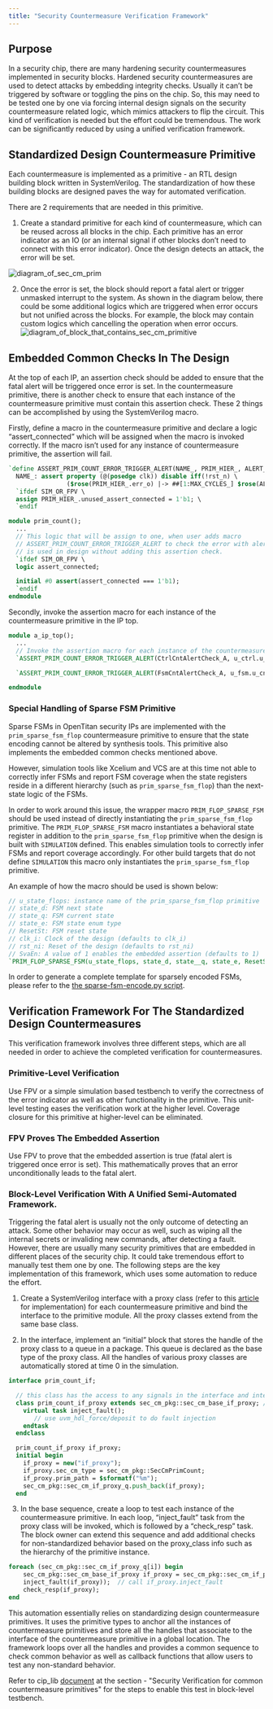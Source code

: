 ```yaml
---
title: "Security Countermeasure Verification Framework"
---
```


## Purpose
In a security chip, there are many hardening security countermeasures implemented in security blocks.
Hardened security countermeasures are used to detect attacks by embedding integrity checks.
Usually it can’t be triggered by software or toggling the pins on the chip.
So, this may need to be tested one by one via forcing internal design signals on the security countermeasure related logic, which mimics attackers to flip the circuit.
This kind of verification is needed but the effort could be tremendous.
The work can be significantly reduced by using a unified verification framework.

## Standardized Design Countermeasure Primitive
Each countermeasure is implemented as a primitive - an RTL design building block written in SystemVerilog.
The standardization of how these building blocks are designed paves the way for automated verification.

There are 2 requirements that are needed in this primitive.
1. Create a standard primitive for each kind of countermeasure, which can be reused across all blocks in the chip.
Each primitive has an error indicator as an IO (or an internal signal if other blocks don’t need to connect with this error indicator).
Once the design detects an attack, the error will be set.

![diagram_of_sec_cm_prim](diagram_of_sec_cm_prim.svg)

2. Once the error is set, the block should report a fatal alert or trigger unmasked interrupt to the system.
As shown in the diagram below, there could be some additional logics which are triggered when error occurs but not unified across the blocks.
For example, the block may contain custom logics which cancelling the operation when error occurs.
![diagram_of_block_that_contains_sec_cm_primitive](diagram_of_block_that_contains_sec_cm_primitive.svg)

## Embedded Common Checks In The Design
At the top of each IP, an assertion check should be added to ensure that the fatal alert will be triggered once error is set.
In the countermeasure primitive, there is another check to ensure that each instance of the countermeasure primitive must contain this assertion check.
These 2 things can be accomplished by using the SystemVerilog macro.

Firstly, define a macro in the countermeasure primitive and declare a logic “assert_connected” which will be assigned when the macro is invoked correctly.
If the macro isn’t used for any instance of countermeasure primitive, the assertion will fail.

```systemverilog
`define ASSERT_PRIM_COUNT_ERROR_TRIGGER_ALERT(NAME_, PRIM_HIER_, ALERT_, MAX_CYCLES_ = 5) \
  NAME_: assert property (@(posedge clk)) disable iff(!rst_n) \
                ($rose(PRIM_HIER_.err_o) |-> ##[1:MAX_CYCLES_] $rose(ALERT_.alert_p)) \
  `ifdef SIM_OR_FPV \
  assign PRIM_HIER_.unused_assert_connected = 1'b1; \
  `endif

module prim_count();
  ...
  // This logic that will be assign to one, when user adds macro
  // ASSERT_PRIM_COUNT_ERROR_TRIGGER_ALERT to check the error with alert, in case that prim_count
  // is used in design without adding this assertion check.
  `ifdef SIM_OR_FPV \
  logic assert_connected;

  initial #0 assert(assert_connected === 1'b1);
  `endif
endmodule
```

Secondly, invoke the assertion macro for each instance of the countermeasure primitive in the IP top.

```systemverilog
module a_ip_top();
  ...
  // Invoke the assertion macro for each instance of the countermeasure primitive
  `ASSERT_PRIM_COUNT_ERROR_TRIGGER_ALERT(CtrlCntAlertCheck_A, u_ctrl.u_cnt, alert_tx_o[0])

  `ASSERT_PRIM_COUNT_ERROR_TRIGGER_ALERT(FsmCntAlertCheck_A, u_fsm.u_cnt, alert_tx_o[0])

endmodule

```

### Special Handling of Sparse FSM Primitive

Sparse FSMs in OpenTitan security IPs are implemented with the `prim_sparse_fsm_flop` countermeasure primitive to ensure that the state encoding cannot be altered by synthesis tools.
This primitive also implements the embedded common checks mentioned above.

However, simulation tools like Xcelium and VCS are at this time not able to correctly infer FSMs and report FSM coverage when the state registers reside in a different hierarchy (such as `prim_sparse_fsm_flop`) than the next-state logic of the FSMs.

In order to work around this issue, the wrapper macro `PRIM_FLOP_SPARSE_FSM` should be used instead of directly instantiating the `prim_sparse_fsm_flop` primitive.
The `PRIM_FLOP_SPARSE_FSM` macro instantiates a behavioral state register in addition to the `prim_sparse_fsm_flop` primitive when the design is built with `SIMULATION` defined.
This enables simulation tools to correctly infer FSMs and report coverage accordingly.
For other build targets that do not define `SIMULATION` this macro only instantiates the `prim_sparse_fsm_flop` primitive.

An example of how the macro should be used is shown below:

```systemverilog
// u_state_flops: instance name of the prim_sparse_fsm_flop primitive
// state_d: FSM next state
// state_q: FSM current state
// state_e: FSM state enum type
// ResetSt: FSM reset state
// clk_i: Clock of the design (defaults to clk_i)
// rst_ni: Reset of the design (defaults to rst_ni)
// SvaEn: A value of 1 enables the embedded assertion (defaults to 1)
`PRIM_FLOP_SPARSE_FSM(u_state_flops, state_d, state__q, state_e, ResetSt, clk_i, rst_ni, SvaEn)
```

In order to generate a complete template for sparsely encoded FSMs, please refer to the [the sparse-fsm-encode.py script](https://github.com/lowRISC/opentitan/blob/master/util/design/sparse-fsm-encode.py).

## Verification Framework For The Standardized Design Countermeasures

This verification framework involves three different steps, which are all needed in order to achieve the completed verification for countermeasures.

### Primitive-Level Verification
Use FPV or a simple simulation based testbench to verify the correctness of the error indicator as well as other functionality in the primitive.
This unit-level testing eases the verification work at the higher level.
Coverage closure for this primitive at higher-level can be eliminated.

### FPV Proves The Embedded Assertion
Use FPV to prove that the embedded assertion is true (fatal alert is triggered once error is set).
This mathematically proves that an error unconditionally leads to the fatal alert.

### Block-Level Verification With A Unified Semi-Automated Framework.
Triggering the fatal alert is usually not the only outcome of detecting an attack.
Some other behavior may occur as well, such as wiping all the internal secrets or invaliding new commands, after detecting a fault.
However, there are usually many security primitives that are embedded in different places of the security chip.
It could take tremendous effort to manually test them one by one.
The following steps are the key implementation of this framework, which uses some automation to reduce the effort.

1. Create a SystemVerilog interface with a proxy class (refer to this [article](https://blog.verificationgentleman.com/2015/08/31/sv-if-polymorphism-extendability.html) for implementation) for each countermeasure primitive and bind the interface to the primitive module.
All the proxy classes extend from the same base class.

2. In the interface, implement an “initial” block that stores the handle of the proxy class to a queue in a package.
This queue is declared as the base type of the proxy class. All the handles of various proxy classes are automatically stored at time 0 in the simulation.

```systemverilog
interface prim_count_if;

  // this class has the access to any signals in the interface and interface can connect to the signals in the primitive
  class prim_count_if_proxy extends sec_cm_pkg::sec_cm_base_if_proxy; // allow extendability
    virtual task inject_fault();
       // use uvm_hdl_force/deposit to do fault injection
    endtask
  endclass

  prim_count_if_proxy if_proxy;
  initial begin
    if_proxy = new("if_proxy");
    if_proxy.sec_cm_type = sec_cm_pkg::SecCmPrimCount;
    if_proxy.prim_path = $sformatf("%m");
    sec_cm_pkg::sec_cm_if_proxy_q.push_back(if_proxy);
  end
```

3. In the base sequence, create a loop to test each instance of the countermeasure primitive. In each loop, “inject_fault” task from the proxy class will be invoked, which is followed by a “check_resp” task. The block owner can extend this sequence and add additional checks for non-standardized behavior based on the proxy_class info such as the hierarchy of the primitive instance.

```systemverilog
foreach (sec_cm_pkg::sec_cm_if_proxy_q[i]) begin
    sec_cm_pkg::sec_cm_base_if_proxy if_proxy = sec_cm_pkg::sec_cm_if_proxy_q[i];
    inject_fault(if_proxy));  // call if_proxy.inject_fault
    check_resp(if_proxy);
end
```
This automation essentially relies on standardizing design countermeasure primitives.
It uses the primitive types to anchor all the instances of countermeasure primitives and store all the handles that associate to the interface of the countermeasure primitive in a global location.
The framework loops over all the handles and provides a common sequence to check common behavior as well as callback functions that allow users to test any non-standard behavior.

Refer to cip_lib [document](../../../../hw/dv/sv/cip_lib/README.md#security-verification-in-cip_lib) at the section - "Security Verification for common countermeasure primitives" for the steps to enable this test in block-level testbench.
